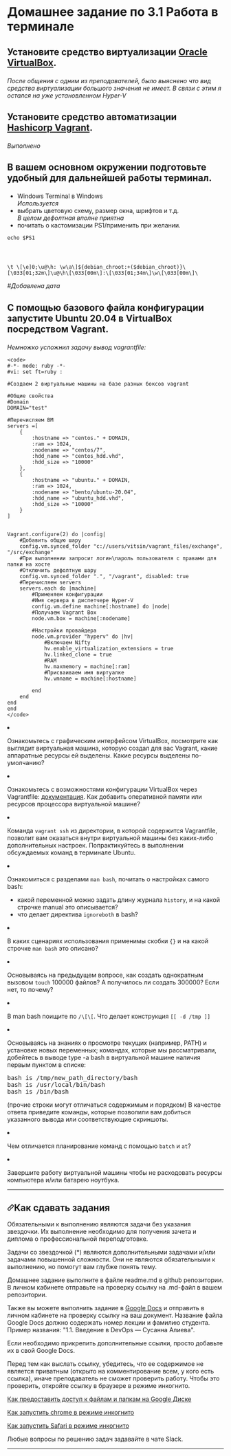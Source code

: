# Домашнее задание по 3.1 Работа в терминале

## Установите средство виртуализации <a href="https://www.virtualbox.org/" rel="nofollow">Oracle VirtualBox</a>.</p>
<i>После общения с одним из преподавателей, было выяснено что вид средства виртуализации большого значения не имеет. В связи с этим я остался на уже установленном Hyper-V</i></p>

## Установите средство автоматизации <a href="https://www.vagrantup.com/" rel="nofollow">Hashicorp Vagrant</a>.</p>
<i>Выполнено</i></p>

## В вашем основном окружении подготовьте удобный для дальнейшей работы терминал.</p>

- Windows Terminal в Windows</li> <i> Используется</i>
- выбрать цветовую схему, размер окна, шрифтов и т.д.</li> <i> В целом дефолтная вполне приятна</i>
- почитать о кастомизации PS1/применить при желании.</li></p>

<code>echo $PS1
</p>
\t \[\e]0;\u@\h: \w\a\]${debian_chroot:+($debian_chroot)}\[\033[01;32m\]\u@\h\[\033[00m\]:\[\033[01;34m\]\w\[\033[00m\]\
</code>

<p><i>#Добавлена дата </i></p>


## С помощью базового файла конфигурации запустите Ubuntu 20.04 в VirtualBox посредством Vagrant.</p>
<i>Немножко усложнил задачу вывод vagrantfile:</i>

```
<code>
#-*- mode: ruby -*-
#vi: set ft=ruby :

#Создаем 2 виртуальные машины на базе разных боксов vagrant

#Общие свойства
#Domain
DOMAIN="test"

#Перечисляем ВМ
servers =[
	{
		:hostname => "centos." + DOMAIN,
		:ram => 1024,
		:nodename => "centos/7",
		:hdd_name => "centos_hdd.vhd",
		:hdd_size => "10000"
	},
	{
		:hostname => "ubuntu." + DOMAIN,
		:ram => 1024,
		:nodename => "bento/ubuntu-20.04",
		:hdd_name => "ubuntu_hdd.vhd",
		:hdd_size => "10000"
	}
]


Vagrant.configure(2) do |config|
	#Добавить общую шару
	config.vm.synced_folder "c://users/vitsin/vagrant_files/exchange", "/src/exchange"
	#При выполнении запросит логин\пароль пользователя с правами для папки на хосте
	#Отключить дефолтную шару
	config.vm.synced_folder ".", "/vagrant", disabled: true
	#Перечисляем servers
	servers.each do |machine|
		#Применяем конфигурации
		#Имя сервера в диспетчере Hyper-V
		config.vm.define machine[:hostname] do |node|
		#Получаем Vagrant Box
		node.vm.box = machine[:nodename]

		#Настройки провайдера
		node.vm.provider "hyperv" do |hv|
			#Включаем Nifty
			hv.enable_virtualization_extensions = true
			hv.linked_clone = true
			#RAM
			hv.maxmemory = machine[:ram]
			#Присваиваем имя виртуалке
			hv.vmname = machine[:hostname]

		end
	end
end
end
</code>
```

</li>
</ul>
</li>
<li>
<p>Ознакомьтесь с графическим интерфейсом VirtualBox, посмотрите как выглядит виртуальная машина, которую создал для вас Vagrant, какие аппаратные ресурсы ей выделены. Какие ресурсы выделены по-умолчанию?</p>
</li>
<li>
<p>Ознакомьтесь с возможностями конфигурации VirtualBox через Vagrantfile: <a href="https://www.vagrantup.com/docs/providers/virtualbox/configuration.html" rel="nofollow">документация</a>. Как добавить оперативной памяти или ресурсов процессора виртуальной машине?</p>
</li>
<li>
<p>Команда <code>vagrant ssh</code> из директории, в которой содержится Vagrantfile, позволит вам оказаться внутри виртуальной машины без каких-либо дополнительных настроек. Попрактикуйтесь в выполнении обсуждаемых команд в терминале Ubuntu.</p>
</li>
<li>
<p>Ознакомиться с разделами <code>man bash</code>, почитать о настройках самого bash:</p>
<ul>
<li>какой переменной можно задать длину журнала <code>history</code>, и на какой строчке manual это описывается?</li>
<li>что делает директива <code>ignoreboth</code> в bash?</li>
</ul>
</li>
<li>
<p>В каких сценариях использования применимы скобки <code>{}</code> и на какой строчке <code>man bash</code> это описано?</p>
</li>
<li>
<p>Основываясь на предыдущем вопросе, как создать однократным вызовом <code>touch</code> 100000 файлов? А получилось ли создать 300000? Если нет, то почему?</p>
</li>
<li>
<p>В man bash поищите по <code>/\[\[</code>. Что делает конструкция <code>[[ -d /tmp ]]</code></p>
</li>
<li>
<p>Основываясь на знаниях о просмотре текущих (например, PATH) и установке новых переменных; командах, которые мы рассматривали, добейтесь в выводе type -a bash в виртуальной машине наличия первым пунктом в списке:</p>
<div class="highlight highlight-source-shell position-relative" data-snippet-clipboard-copy-content="bash is /tmp/new_path_directory/bash
bash is /usr/local/bin/bash
bash is /bin/bash
"><pre>bash is /tmp/new_path_directory/bash
bash is /usr/local/bin/bash
bash is /bin/bash</pre></div>
<p>(прочие строки могут отличаться содержимым и порядком)
В качестве ответа приведите команды, которые позволили вам добиться указанного вывода или соответствующие скриншоты.</p>
</li>
<li>
<p>Чем отличается планирование команд с помощью <code>batch</code> и <code>at</code>?</p>
</li>
<li>
<p>Завершите работу виртуальной машины чтобы не расходовать ресурсы компьютера и/или батарею ноутбука.</p>
</li>
</ol>
<hr>
<h2><a id="user-content-как-сдавать-задания" class="anchor" aria-hidden="true" href="#как-сдавать-задания"><svg class="octicon octicon-link" viewBox="0 0 16 16" version="1.1" width="16" height="16" aria-hidden="true"><path fill-rule="evenodd" d="M7.775 3.275a.75.75 0 001.06 1.06l1.25-1.25a2 2 0 112.83 2.83l-2.5 2.5a2 2 0 01-2.83 0 .75.75 0 00-1.06 1.06 3.5 3.5 0 004.95 0l2.5-2.5a3.5 3.5 0 00-4.95-4.95l-1.25 1.25zm-4.69 9.64a2 2 0 010-2.83l2.5-2.5a2 2 0 012.83 0 .75.75 0 001.06-1.06 3.5 3.5 0 00-4.95 0l-2.5 2.5a3.5 3.5 0 004.95 4.95l1.25-1.25a.75.75 0 00-1.06-1.06l-1.25 1.25a2 2 0 01-2.83 0z"></path></svg></a>Как сдавать задания</h2>
<p>Обязательными к выполнению являются задачи без указания звездочки. Их выполнение необходимо для получения зачета и диплома о профессиональной переподготовке.</p>
<p>Задачи со звездочкой (*) являются дополнительными задачами и/или задачами повышенной сложности. Они не являются обязательными к выполнению, но помогут вам глубже понять тему.</p>
<p>Домашнее задание выполните в файле readme.md в github репозитории. В личном кабинете отправьте на проверку ссылку на .md-файл в вашем репозитории.</p>
<p>Также вы можете выполнить задание в <a href="https://docs.google.com/document/u/0/?tgif=d" rel="nofollow">Google Docs</a> и отправить в личном кабинете на проверку ссылку на ваш документ.
Название файла Google Docs должно содержать номер лекции и фамилию студента. Пример названия: "1.1. Введение в DevOps — Сусанна Алиева".</p>
<p>Если необходимо прикрепить дополнительные ссылки, просто добавьте их в свой Google Docs.</p>
<p>Перед тем как выслать ссылку, убедитесь, что ее содержимое не является приватным (открыто на комментирование всем, у кого есть ссылка), иначе преподаватель не сможет проверить работу. Чтобы это проверить, откройте ссылку в браузере в режиме инкогнито.</p>
<p><a href="https://support.google.com/docs/answer/2494822?hl=ru&amp;co=GENIE.Platform%3DDesktop" rel="nofollow">Как предоставить доступ к файлам и папкам на Google Диске</a></p>
<p><a href="https://support.google.com/chrome/answer/95464?co=GENIE.Platform%3DDesktop&amp;hl=ru" rel="nofollow">Как запустить chrome в режиме инкогнито </a></p>
<p><a href="https://support.apple.com/ru-ru/guide/safari/ibrw1069/mac" rel="nofollow">Как запустить  Safari в режиме инкогнито </a></p>
<p>Любые вопросы по решению задач задавайте в чате Slack.</p>
<hr>
</article>
  </div>



  </readme-toc>




  </body>
</html>
